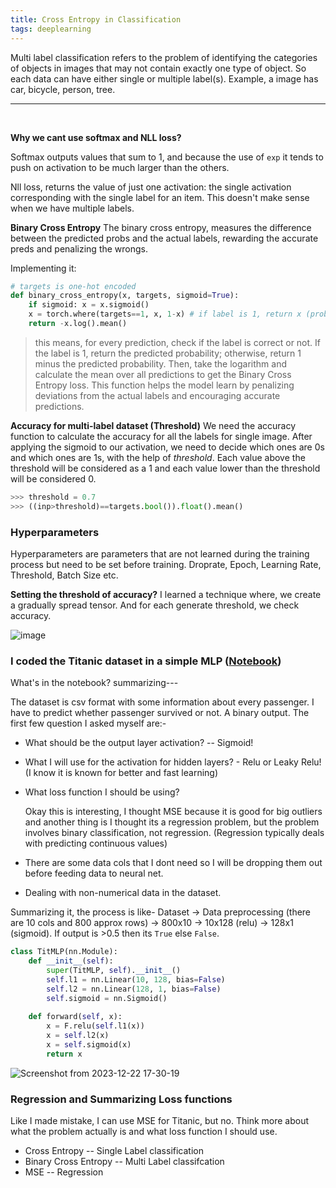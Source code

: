 ```yaml
---
title: Cross Entropy in Classification
tags: deeplearning
---
```


Multi label classification refers to the problem of identifying the categories of objects in images that may not contain exactly one type of object. So each data can have either single or multiple label(s). Example, a image has car, bicycle, person, tree.

--------------
<br />

**Why we cant use softmax and NLL loss?**

Softmax outputs values that sum to 1, and because the use of `exp` it tends to push on activation to be much larger than the others. 

Nll loss, returns the value of just one activation: the single activation corresponding with the single label for an item. This doesn't make sense when we have multiple labels.

**Binary Cross Entropy**
The binary cross entropy, measures the difference between the predicted probs and the actual labels, rewarding the accurate preds and penalizing the wrongs.

Implementing it: 
```py
# targets is one-hot encoded
def binary_cross_entropy(x, targets, sigmoid=True):
    if sigmoid: x = x.sigmoid()
    x = torch.where(targets==1, x, 1-x) # if label is 1, return x (prob) else 1-x
    return -x.log().mean()
```
> this means, for every prediction, check if the label is correct or not.
    If the label is 1, return the predicted probability; otherwise, return 1 minus the predicted probability.
    Then, take the logarithm and calculate the mean over all predictions to get the Binary Cross Entropy loss.
    This function helps the model learn by penalizing deviations from the actual labels and encouraging accurate predictions.

**Accuracy for multi-label dataset (Threshold)**
We need the accuracy function to calculate the accuracy for all the labels for single image. After applying the sigmoid to our activation, we need to decide which ones are 0s and which ones are 1s, with the help of *threshold*. Each value above the threshold will be considered as a 1 and each value lower than the threshold will be considered 0.

```py
>>> threshold = 0.7
>>> ((inp>threshold)==targets.bool()).float().mean()
```

### Hyperparameters
Hyperparameters are parameters that are not learned during the training process but need to be set before training. Droprate, Epoch, Learning Rate, Threshold, Batch Size etc.

**Setting the threshold of accuracy?**
I learned a technique where, we create a gradually spread tensor. And for each generate threshold, we check accuracy.

![image](https://github.com/akash5100/blog/assets/53405133/7ee67a94-f174-4ce6-9664-edbf27a7b2ee)


### I coded the Titanic dataset in a simple MLP ([Notebook](https://www.kaggle.com/code/akzsh5100/titanic-mlp))

What's in the notebook? summarizing---

The dataset is csv format with some information about every passenger. I have to predict whether passenger survived or not. A binary output. The first few question I asked myself are:-

- What should be the output layer activation? -- Sigmoid!

- What I will use for the activation for hidden layers? - Relu or Leaky Relu! (I know it is known for better and fast learning)

- What loss function I should be using?
  
  Okay this is interesting, I thought MSE because it is good for big outliers and another thing is I thought its a regression problem, but the problem involves binary classification, not regression. (Regression typically deals with predicting continuous values)

- There are some data cols that I dont need so I will be dropping them out before feeding data to neural net.

- Dealing with non-numerical data in the dataset.

Summarizing it, the process is like- Dataset -> Data preprocessing (there are 10 cols and 800 approx rows) -> 800x10 -> 10x128 (relu) -> 128x1 (sigmoid). If output is >0.5 then its `True` else `False`.

```py
class TitMLP(nn.Module):
    def __init__(self):
        super(TitMLP, self).__init__()
        self.l1 = nn.Linear(10, 128, bias=False)
        self.l2 = nn.Linear(128, 1, bias=False)
        self.sigmoid = nn.Sigmoid()
        
    def forward(self, x):
        x = F.relu(self.l1(x))
        x = self.l2(x)
        x = self.sigmoid(x)
        return x
```

![Screenshot from 2023-12-22 17-30-19](https://github.com/akash5100/blog/assets/53405133/53718376-b5c5-4f76-a363-0a550b584570)

### Regression and Summarizing Loss functions

Like I made mistake, I can use MSE for Titanic, but no. Think more about what the problem actually is and what loss function I should use.

- Cross Entropy -- Single Label classification
- Binary Cross Entropy -- Multi Label classifcation
- MSE -- Regression
